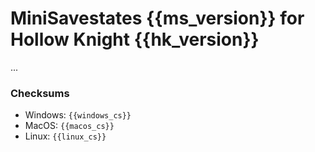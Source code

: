 # MiniSavestates {{ms_version}} for Hollow Knight {{hk_version}}

...

### Checksums
* Windows: `{{windows_cs}}`
* MacOS: `{{macos_cs}}`
* Linux: `{{linux_cs}}`